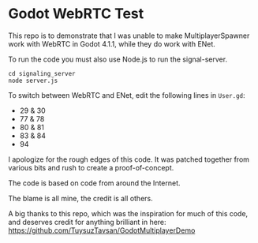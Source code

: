# Godot WebRTC Test

This repo is to demonstrate that I was unable to make MultiplayerSpawner work with WebRTC in Godot 4.1.1,
while they do work with ENet.

To run the code you must also use Node.js to run the signal-server.
```shell
cd signaling_server
node server.js
```

To switch between WebRTC and ENet, edit the following lines in `User.gd`:
 - 29 & 30
 - 77 & 78
 - 80 & 81
 - 83 & 84
 - 94

I apologize for the rough edges of this code. It was patched together
from various bits and rush to create a proof-of-concept.

The code is based on code from around the Internet.

The blame is all mine, the credit is all others.

A big thanks to this repo, which was the inspiration for much of this code, and deserves credit for anything brilliant in here:
https://github.com/TuysuzTavsan/GodotMultiplayerDemo
